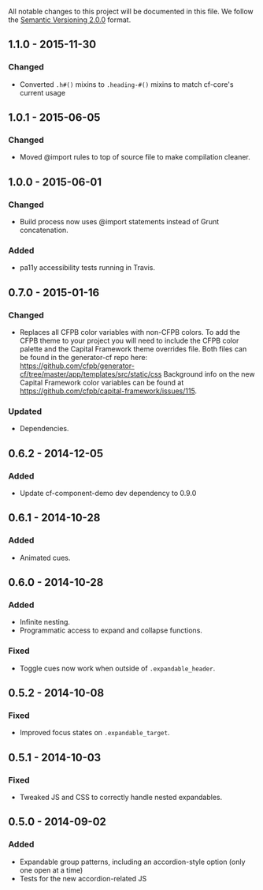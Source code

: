 All notable changes to this project will be documented in this file.
We follow the [Semantic Versioning 2.0.0](http://semver.org/) format.


## 1.1.0 - 2015-11-30

### Changed
- Converted `.h#()` mixins to `.heading-#()` mixins to match cf-core's current usage


## 1.0.1 - 2015-06-05

### Changed
- Moved @import rules to top of source file to make compilation cleaner.


## 1.0.0 - 2015-06-01

### Changed
- Build process now uses @import statements instead of Grunt concatenation.

### Added
- pa11y accessibility tests running in Travis.

## 0.7.0 - 2015-01-16

### Changed
- Replaces all CFPB color variables with non-CFPB colors. To add the CFPB theme
  to your project you will need to include the CFPB color palette and the
  Capital Framework theme overrides file. Both files can be found in the
  generator-cf repo here:
  <https://github.com/cfpb/generator-cf/tree/master/app/templates/src/static/css>
  Background info on the new Capital Framework color variables can be found at
  <https://github.com/cfpb/capital-framework/issues/115>.

### Updated
- Dependencies.


## 0.6.2 - 2014-12-05

### Added
- Update cf-component-demo dev dependency to 0.9.0


## 0.6.1 - 2014-10-28

### Added
- Animated cues.


## 0.6.0 - 2014-10-28

### Added
- Infinite nesting.
- Programmatic access to expand and collapse functions.

### Fixed
- Toggle cues now work when outside of `.expandable_header`.


## 0.5.2 - 2014-10-08

### Fixed
- Improved focus states on `.expandable_target`.


## 0.5.1 - 2014-10-03

### Fixed
- Tweaked JS and CSS to correctly handle nested expandables.


## 0.5.0 - 2014-09-02

### Added
- Expandable group patterns, including an accordion-style option
  (only one open at a time)
- Tests for the new accordion-related JS

